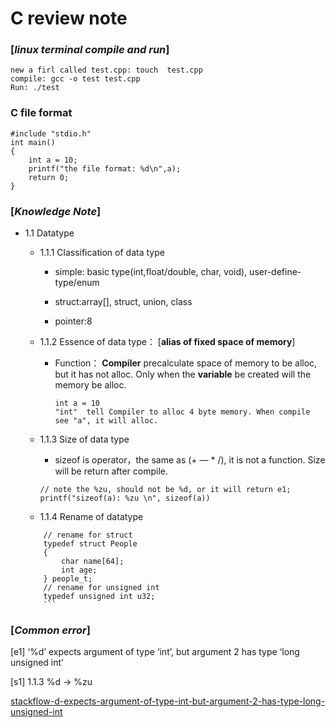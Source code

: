 # C review note

### [***linux terminal compile and run***]
```
new a firl called test.cpp: touch  test.cpp
compile: gcc -o test test.cpp
Run: ./test
```

### C file format
```
#include "stdio.h"
int main()
{
    int a = 10;
    printf("the file format: %d\n",a);
    return 0;
}
```
### [***Knowledge Note***]
- 1.1 Datatype

	- 1.1.1 Classification of data type
		
		- simple: basic type(int,float/double, char, void), user-define-type/enum
		
		- struct:array[], struct, union, class
		
		- pointer:8

	- 1.1.2 Essence of data type： [**alias of fixed space of memory**]

		- Function： **Compiler** precalculate space of memory to be alloc, but it has not alloc. Only when the **variable** be created will the memory be alloc.

      		 ```
       		int a = 10
       		"int"  tell Compiler to alloc 4 byte memory. When compile see "a", it will alloc. 
       		```
   
	- 1.1.3 Size of data type     

		- sizeof is operator，the same as (+ — * /), it is not a function.  Size will be return after compile.

		```
		// note the %zu, should not be %d, or it will return e1;
		printf("sizeof(a): %zu \n", sizeof(a))
		```

	- 1.1.4 Rename of datatype
        
	```
        // rename for struct
        typedef struct People
        {
	        char name[64];
	        int age;
        } people_t;
        // rename for unsigned int
        typedef unsigned int u32;
        ```

###  [***Common error***]
[e1] ‘%d’ expects argument of type ‘int’, but argument 2 has type ‘long unsigned int’

[s1] 1.1.3  %d -> %zu

[stackflow-d-expects-argument-of-type-int-but-argument-2-has-type-long-unsigned-int](https://stackoverflow.com/questions/21128092/d-expects-argument-of-type-int-but-argument-2-has-type-long-unsigned-int)
